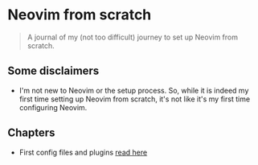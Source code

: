 # Neovim from scratch

> A journal of my (not too difficult) journey to set up Neovim from scratch.

## Some disclaimers

- I'm not new to Neovim or the setup process. So, while it is indeed my first time
setting up Neovim from scratch, it's not like it's my first time configuring Neovim.

## Chapters

- First config files and plugins [read here](./first-steps/first-init-file.md)
